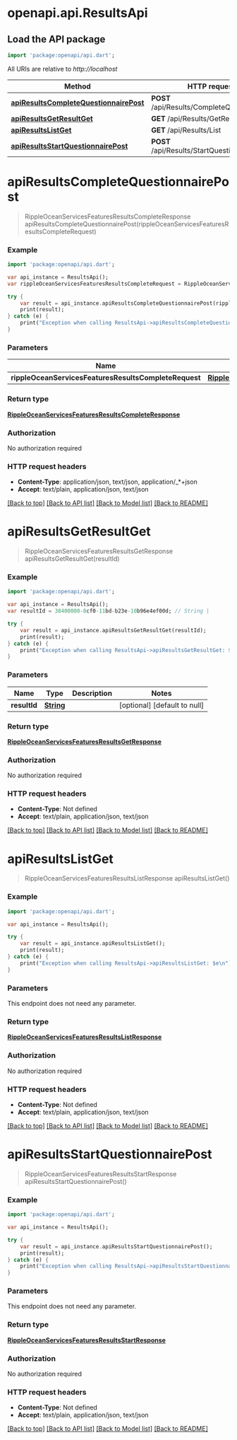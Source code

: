 # openapi.api.ResultsApi

## Load the API package
```dart
import 'package:openapi/api.dart';
```

All URIs are relative to *http://localhost*

Method | HTTP request | Description
------------- | ------------- | -------------
[**apiResultsCompleteQuestionnairePost**](ResultsApi.md#apiResultsCompleteQuestionnairePost) | **POST** /api/Results/CompleteQuestionnaire | 
[**apiResultsGetResultGet**](ResultsApi.md#apiResultsGetResultGet) | **GET** /api/Results/GetResult | 
[**apiResultsListGet**](ResultsApi.md#apiResultsListGet) | **GET** /api/Results/List | 
[**apiResultsStartQuestionnairePost**](ResultsApi.md#apiResultsStartQuestionnairePost) | **POST** /api/Results/StartQuestionnaire | 


# **apiResultsCompleteQuestionnairePost**
> RippleOceanServicesFeaturesResultsCompleteResponse apiResultsCompleteQuestionnairePost(rippleOceanServicesFeaturesResultsCompleteRequest)



### Example 
```dart
import 'package:openapi/api.dart';

var api_instance = ResultsApi();
var rippleOceanServicesFeaturesResultsCompleteRequest = RippleOceanServicesFeaturesResultsCompleteRequest(); // RippleOceanServicesFeaturesResultsCompleteRequest | 

try { 
    var result = api_instance.apiResultsCompleteQuestionnairePost(rippleOceanServicesFeaturesResultsCompleteRequest);
    print(result);
} catch (e) {
    print("Exception when calling ResultsApi->apiResultsCompleteQuestionnairePost: $e\n");
}
```

### Parameters

Name | Type | Description  | Notes
------------- | ------------- | ------------- | -------------
 **rippleOceanServicesFeaturesResultsCompleteRequest** | [**RippleOceanServicesFeaturesResultsCompleteRequest**](RippleOceanServicesFeaturesResultsCompleteRequest.md)|  | [optional] 

### Return type

[**RippleOceanServicesFeaturesResultsCompleteResponse**](RippleOceanServicesFeaturesResultsCompleteResponse.md)

### Authorization

No authorization required

### HTTP request headers

 - **Content-Type**: application/json, text/json, application/_*+json
 - **Accept**: text/plain, application/json, text/json

[[Back to top]](#) [[Back to API list]](../README.md#documentation-for-api-endpoints) [[Back to Model list]](../README.md#documentation-for-models) [[Back to README]](../README.md)

# **apiResultsGetResultGet**
> RippleOceanServicesFeaturesResultsGetResponse apiResultsGetResultGet(resultId)



### Example 
```dart
import 'package:openapi/api.dart';

var api_instance = ResultsApi();
var resultId = 38400000-8cf0-11bd-b23e-10b96e4ef00d; // String | 

try { 
    var result = api_instance.apiResultsGetResultGet(resultId);
    print(result);
} catch (e) {
    print("Exception when calling ResultsApi->apiResultsGetResultGet: $e\n");
}
```

### Parameters

Name | Type | Description  | Notes
------------- | ------------- | ------------- | -------------
 **resultId** | [**String**](.md)|  | [optional] [default to null]

### Return type

[**RippleOceanServicesFeaturesResultsGetResponse**](RippleOceanServicesFeaturesResultsGetResponse.md)

### Authorization

No authorization required

### HTTP request headers

 - **Content-Type**: Not defined
 - **Accept**: text/plain, application/json, text/json

[[Back to top]](#) [[Back to API list]](../README.md#documentation-for-api-endpoints) [[Back to Model list]](../README.md#documentation-for-models) [[Back to README]](../README.md)

# **apiResultsListGet**
> RippleOceanServicesFeaturesResultsListResponse apiResultsListGet()



### Example 
```dart
import 'package:openapi/api.dart';

var api_instance = ResultsApi();

try { 
    var result = api_instance.apiResultsListGet();
    print(result);
} catch (e) {
    print("Exception when calling ResultsApi->apiResultsListGet: $e\n");
}
```

### Parameters
This endpoint does not need any parameter.

### Return type

[**RippleOceanServicesFeaturesResultsListResponse**](RippleOceanServicesFeaturesResultsListResponse.md)

### Authorization

No authorization required

### HTTP request headers

 - **Content-Type**: Not defined
 - **Accept**: text/plain, application/json, text/json

[[Back to top]](#) [[Back to API list]](../README.md#documentation-for-api-endpoints) [[Back to Model list]](../README.md#documentation-for-models) [[Back to README]](../README.md)

# **apiResultsStartQuestionnairePost**
> RippleOceanServicesFeaturesResultsStartResponse apiResultsStartQuestionnairePost()



### Example 
```dart
import 'package:openapi/api.dart';

var api_instance = ResultsApi();

try { 
    var result = api_instance.apiResultsStartQuestionnairePost();
    print(result);
} catch (e) {
    print("Exception when calling ResultsApi->apiResultsStartQuestionnairePost: $e\n");
}
```

### Parameters
This endpoint does not need any parameter.

### Return type

[**RippleOceanServicesFeaturesResultsStartResponse**](RippleOceanServicesFeaturesResultsStartResponse.md)

### Authorization

No authorization required

### HTTP request headers

 - **Content-Type**: Not defined
 - **Accept**: text/plain, application/json, text/json

[[Back to top]](#) [[Back to API list]](../README.md#documentation-for-api-endpoints) [[Back to Model list]](../README.md#documentation-for-models) [[Back to README]](../README.md)

